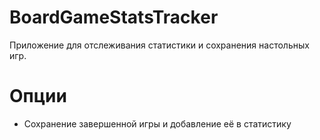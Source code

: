 # BoardGameStatsTracker

Приложение для отслеживания статистики и сохранения настольных игр.

# Опции 
  - Сохранение завершенной игры и добавление её в статистику
